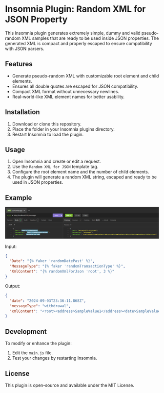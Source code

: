 # Insomnia Plugin: Random XML for JSON Property

This Insomnia plugin generates extremely simple, dummy and valid pseudo-random XML samples that are ready to be used inside JSON properties. The generated XML is compact and properly escaped to ensure compatibility with JSON parsers.

## Features

- Generate pseudo-random XML with customizable root element and child elements.
- Ensures all double quotes are escaped for JSON compatibility.
- Compact XML format without unnecessary newlines.
- Real-world-like XML element names for better usability.

## Installation

1. Download or clone this repository.
2. Place the folder in your Insomnia plugins directory.
3. Restart Insomnia to load the plugin.

## Usage

1. Open Insomnia and create or edit a request.
2. Use the `Random XML for JSON` template tag.
3. Configure the root element name and the number of child elements.
4. The plugin will generate a random XML string, escaped and ready to be used in JSON properties.

## Example

![alt text](img-example.png)

Input:

```json
{
  "Date": "{% faker 'randomDatePast' %}",
  "MessageType": "{% faker 'randomTransactionType' %}",
  "XmlContent": "{% randomXmlForJson 'root', 3 %}"
}
```

Output:

```json
{
  "date": "2024-09-03T23:36:11.868Z",
  "messageType": "withdrawal",
  "xmlContent": "<root><address>SampleValue1</address><date>SampleValue2</date><status>SampleValue3</status></root>"
}
```

## Development

To modify or enhance the plugin:

1. Edit the `main.js` file.
2. Test your changes by restarting Insomnia.

## License

This plugin is open-source and available under the MIT License.
